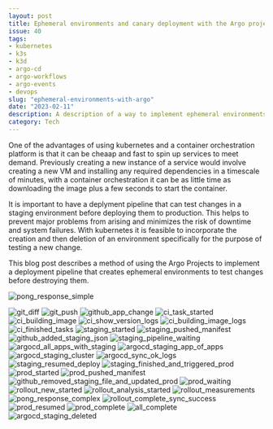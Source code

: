 ```yaml
---
layout: post
title: Ephemeral environments and canary deployment with the Argo projects
issue: 40
tags:
- kubernetes
- k3s
- k3d
- argo-cd
- argo-workflows
- argo-events
- devops
slug: "ephemeral-environments-with-argo"
date: "2023-02-11"
description: A description of a way to implement ephemeral environments with the argo projects and GitOps
category: Tech
---
```


One of the advantages of using kubernetes and a container orchestration platform is that it can be cheaap and fast to spin up services to meet demand.
Previously creating a new instance of a service would involve creating a new VM and installing any required dependencies in a timescale of minutes, with a container orchestration it can be as little time as downloading the image plus a few seconds to start the container.

It is important to have a deplyment pipeline that can test changes in a staging environment before deploying them to production.
This helps to prevent major problems from arising and minimizes the risk of downtime and system failures.
With kubernetes it is feasible to incorporate the creation and then deletion of an environment specifically for the purpose of testing a new change.

This blog post describes a method of using the Argo Projects to implement a deployment pipeline that creates ephemeral environments to test changes before destroying them.



![pong_response_simple](images/pong_response_simple.png)

![git_diff](images/git_diff.png)
![git_push](images/git_push.png)
![github_app_change](images/github_app_change.png)
![ci_task_started](images/ci_task_started.png)
![ci_building_image](images/ci_building_image.png)
![ci_show_version_logs](images/ci_show_version_logs.png)
![ci_building_image_logs](images/ci_building_image_logs.png)
![ci_finished_tasks](images/ci_finished_tasks.png)
![staging_started](images/staging_started.png)
![staging_pushed_manifest](images/staging_pushed_manifest.png)
![github_added_staging_json](images/github_added_staging_json.png)
![staging_pipeline_waiting](images/staging_pipeline_waiting.png)
![argocd_all_apps_with_staging](images/argocd_all_apps_with_staging.png)
![argocd_staging_app_of_apps](images/argocd_staging_app_of_apps.png)
![argocd_staging_cluster](images/argocd_staging_cluster.png)
![argocd_sync_ok_logs](images/argocd_sync_ok_logs.png)
![staging_resumed_deploy](images/staging_resumed_deploy.png)
![staging_finished_and_triggered_prod](images/staging_finished_and_triggered_prod.png)
![prod_started](images/prod_started.png)
![prod_pushed_manifest](images/prod_pushed_manifest.png)
![github_removed_staging_file_and_updated_prod](images/github_removed_staging_file_and_updated_prod.png)
![prod_waiting](images/prod_waiting.png)
![rollout_new_started](images/rollout_new_started.png)
![rollout_analysis_started](images/rollout_analysis_started.png)
![rollout_measurements](images/rollout_measurements.png)
![pong_response_complex](images/pong_response_complex.png)
![rollout_complete_sync_success](images/rollout_complete_sync_success.png)
![prod_resumed](images/prod_resumed.png)
![prod_complete](images/prod_complete.png)
![all_complete](images/all_complete.png)
![argocd_staging_deleted](images/argocd_staging_deleted.png)
